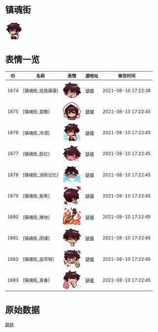 # 镇魂街

<img src="./cover.png" height="60" alt="cover" />

# 表情一览

|ID|名称|表情|源地址|修改时间|
|----|----|----|----|----|
|1874|[镇魂街_给我康康]|<img src="./pic/001874_%5B镇魂街_给我康康%5D.png" height="60" alt="给我康康"/>|[链接](http://i0.hdslb.com/bfs/emote/e59b569a51298dc70540a357670a7eb734542369.png)|2021-08-10 17:22:38|
|1875|[镇魂街_耍酷]|<img src="./pic/001875_%5B镇魂街_耍酷%5D.png" height="60" alt="耍酷"/>|[链接](http://i0.hdslb.com/bfs/emote/8001eeb6a2365791560061cbeb4a290fcfb81130.png)|2021-08-10 17:22:45|
|1876|[镇魂街_冷漠]|<img src="./pic/001876_%5B镇魂街_冷漠%5D.png" height="60" alt="冷漠"/>|[链接](http://i0.hdslb.com/bfs/emote/e2c498b2e9951cd9fd6a9d877aea44ccb150c0ee.png)|2021-08-10 17:22:45|
|1877|[镇魂街_脸红]|<img src="./pic/001877_%5B镇魂街_脸红%5D.png" height="60" alt="脸红"/>|[链接](http://i0.hdslb.com/bfs/emote/428c24e7460c0a2ee04f75cda8afbb05b72b511b.png)|2021-08-10 17:22:45|
|1878|[镇魂街_消除记忆]|<img src="./pic/001878_%5B镇魂街_消除记忆%5D.png" height="60" alt="消除记忆"/>|[链接](http://i0.hdslb.com/bfs/emote/18ca52513f40a2436f482b28bf64dd13469c70ff.png)|2021-08-10 17:22:45|
|1879|[镇魂街_偷笑]|<img src="./pic/001879_%5B镇魂街_偷笑%5D.png" height="60" alt="偷笑"/>|[链接](http://i0.hdslb.com/bfs/emote/32b40bf2a3efa7dc007e421604ef0fcb03581062.png)|2021-08-10 17:22:45|
|1880|[镇魂街_捶地]|<img src="./pic/001880_%5B镇魂街_捶地%5D.png" height="60" alt="捶地"/>|[链接](http://i0.hdslb.com/bfs/emote/ea86ea1ceacd417d2aa98641f843860309643180.png)|2021-08-10 17:22:45|
|1881|[镇魂街_阴谋]|<img src="./pic/001881_%5B镇魂街_阴谋%5D.png" height="60" alt="阴谋"/>|[链接](http://i0.hdslb.com/bfs/emote/e36fa01409eabc57926d16c6ce1ff328954c64d1.png)|2021-08-10 17:22:45|
|1882|[镇魂街_投币呀]|<img src="./pic/001882_%5B镇魂街_投币呀%5D.png" height="60" alt="投币呀"/>|[链接](http://i0.hdslb.com/bfs/emote/c72e5528c9f0c674e90e0e5d55f4a4d5b310ef7c.png)|2021-08-10 17:22:45|
|1883|[镇魂街_真香]|<img src="./pic/001883_%5B镇魂街_真香%5D.png" height="60" alt="真香"/>|[链接](http://i0.hdslb.com/bfs/emote/6f1a39a97efd3d9a81d8959a8bcf81a869c8e3a5.png)|2021-08-10 17:22:45|

# 原始数据

[跳转](./raw.json)

